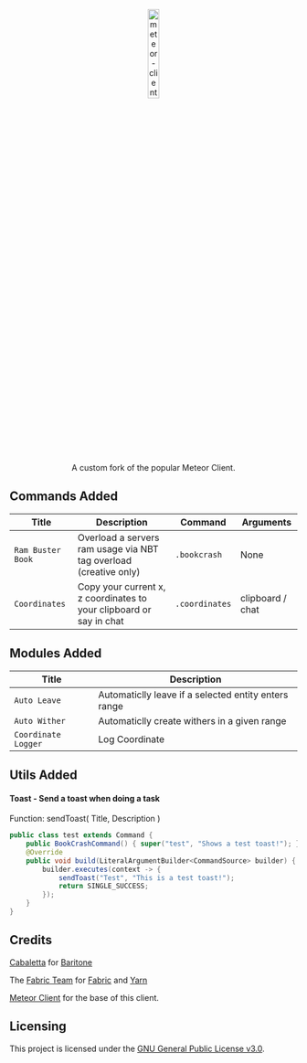 
<p align="center">
<img src="https://i.imgur.com/JpUxGBW.png" alt="meteor-client-logo" width="20%"/>
</p>

<p align="center">A custom fork of the popular Meteor Client.</p>


<h2 align="left">Commands Added</h2>

| Title | Description | Command | Arguments | 
| --- | --- | --- | --- |
| `Ram Buster Book` | Overload a servers ram usage via NBT tag overload (creative only) | `.bookcrash` | None | 
| `Coordinates` | Copy your current x, z coordinates to your clipboard or say in chat | `.coordinates` | clipboard / chat |

<h2 align="left">Modules Added</h2>

| Title | Description |
| --- | --- |
| `Auto Leave` | Automaticlly leave if a selected entity enters range |
| `Auto Wither` | Automaticlly create withers in a given range |
| `Coordinate Logger` | Log Coordinate |


<h2 align="left">Utils Added</h2>

#### Toast - Send a toast when doing a task

Function: sendToast( Title, Description )
```java
public class test extends Command {
    public BookCrashCommand() { super("test", "Shows a test toast!"); }
    @Override
    public void build(LiteralArgumentBuilder<CommandSource> builder) {
        builder.executes(context -> {
            sendToast("Test", "This is a test toast!");
            return SINGLE_SUCCESS;
        });
    }
}
```



## Credits
[Cabaletta](https://github.com/cabaletta) for [Baritone](https://github.com/cabaletta/baritone)  

The [Fabric Team](https://github.com/FabricMC) for [Fabric](https://github.com/FabricMC/fabric-loader) and [Yarn](https://github.com/FabricMC/yarn)

[Meteor Client](https://github.com/MeteorDevelopment/meteor-client) for the base of this client.

## Licensing
This project is licensed under the [GNU General Public License v3.0](https://www.gnu.org/licenses/gpl-3.0.en.html). 
